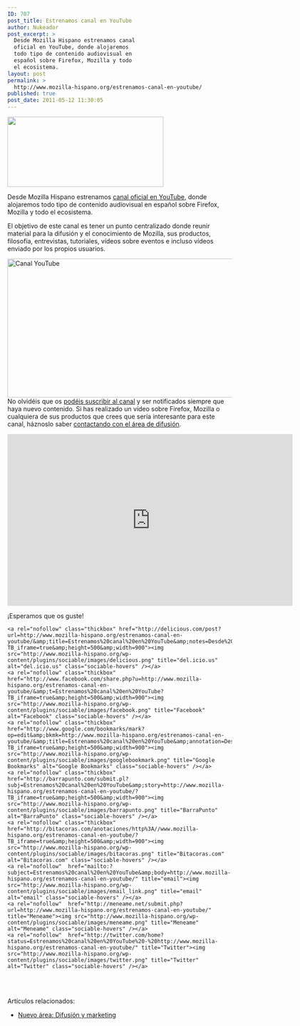 ```yaml
---
ID: 707
post_title: Estrenamos canal en YouTube
author: Nukeador
post_excerpt: >
  Desde Mozilla Hispano estrenamos canal
  oficial en YouTube, donde alojaremos
  todo tipo de contenido audiovisual en
  español sobre Firefox, Mozilla y todo
  el ecosistema.
layout: post
permalink: >
  http://www.mozilla-hispano.org/estrenamos-canal-en-youtube/
published: true
post_date: 2011-05-12 11:30:05
---
```

<p><a href="http://www.youtube.com/user/mozillahispano"><img class="aligncenter size-full wp-image-5372" title="youtube-logo" src="http://www.mozilla-hispano.org/wp-content/uploads/youtube-logo.jpg" alt="" width="350" height="157" /></a></p>
<p>Desde Mozilla Hispano estrenamos <a href="http://www.youtube.com/user/mozillahispano">canal oficial en YouTube</a>, donde alojaremos todo tipo de contenido audiovisual en español sobre Firefox, Mozilla y todo el ecosistema.</p>
<p>El objetivo de este canal es tener un punto centralizado donde reunir material para la difusión y el conocimiento de Mozilla, sus productos, filosofía, entrevistas, tutoriales, vídeos sobre eventos e incluso vídeos enviado por los propios usuarios.</p>
<p><a href="http://www.youtube.com/user/mozillahispano"><img class="aligncenter size-full wp-image-5374" title="canal-youtube" src="http://www.mozilla-hispano.org/wp-content/uploads/canal-youtube.png" alt="Canal YouTube" width="560" height="311" /></a>No olvidéis que os <a href="http://www.youtube.com/user/mozillahispano">podéis suscribir al canal</a> y ser notificados siempre que haya nuevo contenido. Si has realizado un vídeo sobre Firefox, Mozilla o cualquiera de sus productos que crees que sería interesante para este canal, háznoslo saber <a href="http://www.mozilla-hispano.org/documentacion/Organizaci%C3%B3n_de_Mozilla_Hispano#Difusi.C3.B3n">contactando con el área de difusión</a>.</p>
<p><iframe style="margin: auto" class="youtube-player" type="text/html" width="640" height="385" src="http://www.youtube.com/embed/HdhwMBntEFg" frameborder="0"> </iframe></p>
<p>¡Esperamos que os guste!</p>




	<a rel="nofollow" class="thickbox" href="http://delicious.com/post?url=http://www.mozilla-hispano.org/estrenamos-canal-en-youtube/&amp;title=Estrenamos%20canal%20en%20YouTube&amp;notes=Desde%20Mozilla%20Hispano%20estrenamos%20canal%20oficial%20en%20YouTube,%20donde%20alojaremos%20todo%20tipo%20de%20contenido%20audiovisual%20en%20espa%C3%B1ol%20sobre%20Firefox,%20Mozilla%20y%20todo%20el%20ecosistema.?TB_iframe=true&amp;height=500&amp;width=900"><img src="http://www.mozilla-hispano.org/wp-content/plugins/sociable/images/delicious.png" title="del.icio.us" alt="del.icio.us" class="sociable-hovers" /></a>
	<a rel="nofollow" class="thickbox" href="http://www.facebook.com/share.php?u=http://www.mozilla-hispano.org/estrenamos-canal-en-youtube/&amp;t=Estrenamos%20canal%20en%20YouTube?TB_iframe=true&amp;height=500&amp;width=900"><img src="http://www.mozilla-hispano.org/wp-content/plugins/sociable/images/facebook.png" title="Facebook" alt="Facebook" class="sociable-hovers" /></a>
	<a rel="nofollow" class="thickbox" href="http://www.google.com/bookmarks/mark?op=edit&amp;bkmk=http://www.mozilla-hispano.org/estrenamos-canal-en-youtube/&amp;title=Estrenamos%20canal%20en%20YouTube&amp;annotation=Desde%20Mozilla%20Hispano%20estrenamos%20canal%20oficial%20en%20YouTube,%20donde%20alojaremos%20todo%20tipo%20de%20contenido%20audiovisual%20en%20espa%C3%B1ol%20sobre%20Firefox,%20Mozilla%20y%20todo%20el%20ecosistema.?TB_iframe=true&amp;height=500&amp;width=900"><img src="http://www.mozilla-hispano.org/wp-content/plugins/sociable/images/googlebookmark.png" title="Google Bookmarks" alt="Google Bookmarks" class="sociable-hovers" /></a>
	<a rel="nofollow" class="thickbox" href="http://barrapunto.com/submit.pl?subj=Estrenamos%20canal%20en%20YouTube&amp;story=http://www.mozilla-hispano.org/estrenamos-canal-en-youtube/?TB_iframe=true&amp;height=500&amp;width=900"><img src="http://www.mozilla-hispano.org/wp-content/plugins/sociable/images/barrapunto.png" title="BarraPunto" alt="BarraPunto" class="sociable-hovers" /></a>
	<a rel="nofollow" class="thickbox" href="http://bitacoras.com/anotaciones/http%3A//www.mozilla-hispano.org/estrenamos-canal-en-youtube/?TB_iframe=true&amp;height=500&amp;width=900"><img src="http://www.mozilla-hispano.org/wp-content/plugins/sociable/images/bitacoras.png" title="Bitacoras.com" alt="Bitacoras.com" class="sociable-hovers" /></a>
	<a rel="nofollow"  href="mailto:?subject=Estrenamos%20canal%20en%20YouTube&amp;body=http://www.mozilla-hispano.org/estrenamos-canal-en-youtube/" title="email"><img src="http://www.mozilla-hispano.org/wp-content/plugins/sociable/images/email_link.png" title="email" alt="email" class="sociable-hovers" /></a>
	<a rel="nofollow"  href="http://meneame.net/submit.php?url=http://www.mozilla-hispano.org/estrenamos-canal-en-youtube/" title="Meneame"><img src="http://www.mozilla-hispano.org/wp-content/plugins/sociable/images/meneame.png" title="Meneame" alt="Meneame" class="sociable-hovers" /></a>
	<a rel="nofollow"  href="http://twitter.com/home?status=Estrenamos%20canal%20en%20YouTube%20-%20http://www.mozilla-hispano.org/estrenamos-canal-en-youtube/" title="Twitter"><img src="http://www.mozilla-hispano.org/wp-content/plugins/sociable/images/twitter.png" title="Twitter" alt="Twitter" class="sociable-hovers" /></a>


<br/><br/>

<p>Artículos relacionados:<ul><li><a href='http://www.mozilla-hispano.org/nuevo-area-difusion-y-marketing/' rel='bookmark' title='Nuevo área: Difusión y marketing'>Nuevo área: Difusión y marketing</a></li>
</ul></p>